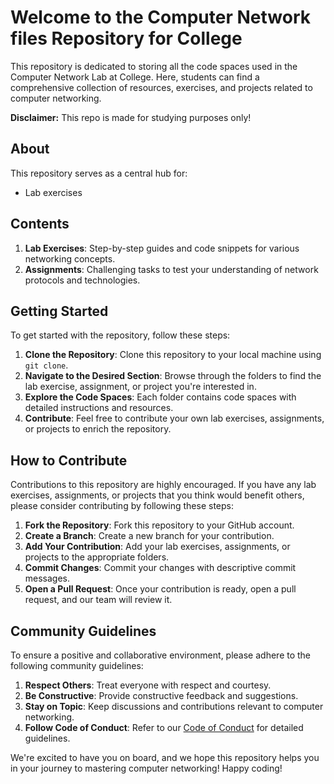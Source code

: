 # Welcome to the Computer Network files Repository for College

This repository is dedicated to storing all the code spaces used in the Computer Network Lab at College. Here, students can find a comprehensive collection of resources, exercises, and projects related to computer networking.


**Disclaimer:** This repo is made for studying purposes only!


## About

This repository serves as a central hub for:

- Lab exercises


## Contents

1. **Lab Exercises**: Step-by-step guides and code snippets for various networking concepts.
2. **Assignments**: Challenging tasks to test your understanding of network protocols and technologies.


## Getting Started

To get started with the repository, follow these steps:

1. **Clone the Repository**: Clone this repository to your local machine using `git clone`.
2. **Navigate to the Desired Section**: Browse through the folders to find the lab exercise, assignment, or project you're interested in.
3. **Explore the Code Spaces**: Each folder contains code spaces with detailed instructions and resources.
4. **Contribute**: Feel free to contribute your own lab exercises, assignments, or projects to enrich the repository.

## How to Contribute

Contributions to this repository are highly encouraged. If you have any lab exercises, assignments, or projects that you think would benefit others, please consider contributing by following these steps:

1. **Fork the Repository**: Fork this repository to your GitHub account.
2. **Create a Branch**: Create a new branch for your contribution.
3. **Add Your Contribution**: Add your lab exercises, assignments, or projects to the appropriate folders.
4. **Commit Changes**: Commit your changes with descriptive commit messages.
5. **Open a Pull Request**: Once your contribution is ready, open a pull request, and our team will review it.

## Community Guidelines

To ensure a positive and collaborative environment, please adhere to the following community guidelines:

1. **Respect Others**: Treat everyone with respect and courtesy.
2. **Be Constructive**: Provide constructive feedback and suggestions.
3. **Stay on Topic**: Keep discussions and contributions relevant to computer networking.
4. **Follow Code of Conduct**: Refer to our [Code of Conduct](https://example.com/code_of_conduct) for detailed guidelines.

We're excited to have you on board, and we hope this repository helps you in your journey to mastering computer networking! Happy coding!
